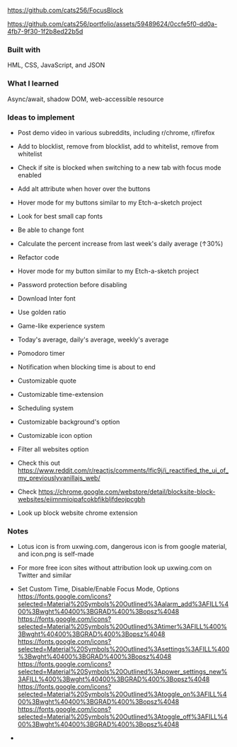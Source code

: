 https://github.com/cats256/FocusBlock

https://github.com/cats256/portfolio/assets/59489624/0ccfe5f0-dd0a-4fb7-9f30-1f2b8ed22b5d

### Built with

HML, CSS, JavaScript, and JSON

### What I learned

Async/await, shadow DOM, web-accessible resource

### Ideas to implement

- Post demo video in various subreddits, including r/chrome, r/firefox

- Add to blocklist, remove from blocklist, add to whitelist, remove from whitelist

- Check if site is blocked when switching to a new tab with focus mode enabled

- Add alt attribute when hover over the buttons

- Hover mode for my buttons similar to my Etch-a-sketch project
- Look for best small cap fonts
- Be able to change font
- Calculate the percent increase from last week's daily average (↑30%)

- Refactor code
- Hover mode for my button similar to my Etch-a-sketch project

- Password protection before disabling

- Download Inter font

- Use golden ratio

- Game-like experience system

- Today's average, daily's average, weekly's average

- Pomodoro timer

- Notification when blocking time is about to end

- Customizable quote

- Customizable time-extension

- Scheduling system

- Customizable background's option

- Customizable icon option

- Filter all websites option

- Check this out https://www.reddit.com/r/reactjs/comments/lfic9j/i_reactified_the_ui_of_my_previouslyvanillajs_web/

- Check https://chrome.google.com/webstore/detail/blocksite-block-websites/eiimnmioipafcokbfikbljfdeojpcgbh

- Look up block website chrome extension

### Notes

- Lotus icon is from uxwing.com, dangerous icon is from google material, and icon.png is self-made

- For more free icon sites without attribution look up uxwing.com on Twitter and similar

- Set Custom Time, Disable/Enable Focus Mode, Options
  https://fonts.google.com/icons?selected=Material%20Symbols%20Outlined%3Aalarm_add%3AFILL%400%3Bwght%40400%3BGRAD%400%3Bopsz%4048
  https://fonts.google.com/icons?selected=Material%20Symbols%20Outlined%3Atimer%3AFILL%400%3Bwght%40400%3BGRAD%400%3Bopsz%4048
  https://fonts.google.com/icons?selected=Material%20Symbols%20Outlined%3Asettings%3AFILL%400%3Bwght%40400%3BGRAD%400%3Bopsz%4048
  https://fonts.google.com/icons?selected=Material%20Symbols%20Outlined%3Apower_settings_new%3AFILL%400%3Bwght%40400%3BGRAD%400%3Bopsz%4048
  https://fonts.google.com/icons?selected=Material%20Symbols%20Outlined%3Atoggle_on%3AFILL%400%3Bwght%40400%3BGRAD%400%3Bopsz%4048
  https://fonts.google.com/icons?selected=Material%20Symbols%20Outlined%3Atoggle_off%3AFILL%400%3Bwght%40400%3BGRAD%400%3Bopsz%4048

-
